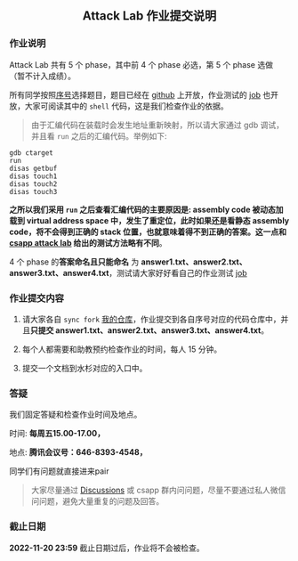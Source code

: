 ## <center>Attack Lab 作业提交说明</center>

### 作业说明

Attack Lab 共有 5 个 phase，其中前 4 个 phase 必选，第 5 个 phase 选做 （暂不计入成绩）。

所有同学按照[序号](https://docs.qq.com/sheet/DRWpBcHpscWFHb2NG?tab=7j3vho)选择题目，题目已经在 [github](https://github.com/zjpedu/Computer-Systems-Labs/tree/main/lab4/attack-handout) 上开放，作业测试的 [job](https://github.com/zjpedu/Computer-Systems-Labs/blob/main/.github/workflows/attacklab.yml) 也开放，大家可阅读其中的 `shell` 代码，这是我们检查作业的依据。

> 由于汇编代码在装载时会发生地址重新映射，所以请大家通过 gdb 调试，并且看 `run` 之后的汇编代码。举例如下:

```shell
gdb ctarget
run
disas getbuf
disas touch1
disas touch2
disas touch3
```

**之所以我们采用 `run` 之后查看汇编代码的主要原因是: assembly code 被动态加载到 virtual address space 中，发生了重定位，此时如果还是看静态 assembly code，将不会得到正确的 stack 位置，也就意味着得不到正确的答案。这一点和 [csapp attack lab](http://csapp.cs.cmu.edu/3e/attacklab.pdf) 给出的测试方法略有不同**。


4 个 phase 的**答案命名且只能命名** 为 **answer1.txt、answer2.txt、answer3.txt、answer4.txt**，测试请大家好好看自己的作业测试 [job](https://github.com/zjpedu/Computer-Systems-Labs/blob/main/.github/workflows/attacklab.yml)

### 作业提交内容

1. 请大家各自 `sync fork` [我的仓库](https://github.com/zjpedu/Computer-Systems-Labs)，作业提交到各自序号对应的代码仓库中，并且**只提交 answer1.txt、answer2.txt、answer3.txt、answer4.txt**。

2. 每个人都需要和助教预约检查作业的时间，每人 15 分钟。

3. 提交一个文档到水杉对应的入口中。

### 答疑

我们固定答疑和检查作业时间及地点。

时间: **每周五15.00-17.00，**

地点: **腾讯会议号：646-8393-4548，**

同学们有问题就直接进来pair

> 大家尽量通过 [Discussions](https://github.com/zjpedu/Computer-Systems-Labs/discussions) 或 csapp 群内问问题，尽量不要通过私人微信问问题，避免大量重复的问题及回答。

### 截止日期

**2022-11-20 23:59** 截止日期过后，作业将不会被检查。

